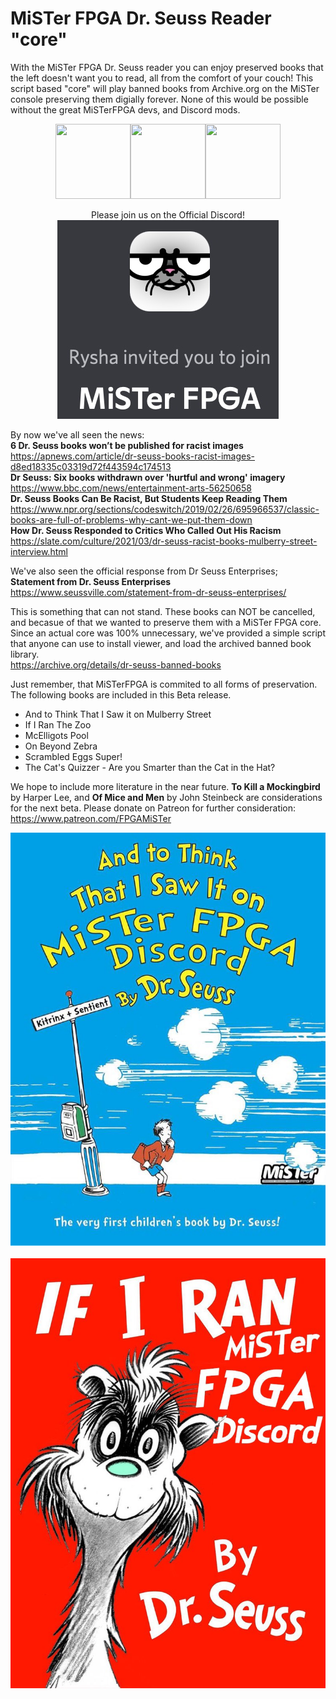 # MiSTer FPGA Dr. Seuss Reader "core"
With the MiSTer FPGA Dr. Seuss reader you can enjoy preserved books that the left doesn't want you to read, all from the comfort of your couch! This script based "core" will play banned books from Archive.org on the MiSTer console preserving them digially forever. None of this would be possible without the great MiSTerFPGA devs, and Discord mods. <br>
<p align="center">
<img height=120 width=120 src="https://misterfpga.org/download/file.php?avatar=48_1610293528.jpg"><img height=120 width=120 src="https://pbs.twimg.com/profile_images/970066779526512640/kw45oBWL_400x400.jpg"><img height=120 width=120 src="https://pbs.twimg.com/profile_images/1180092674872922112/w3l2zzbf_400x400.jpg">
</p>

<p align="center">
Please join us on the Official Discord!<br>
<a href=https://discord.gg/4xKVg4XVYn><img src="https://github.com/ArcadeHustle/MiSTer_DrSeussReader/blob/main/Invited.jpg"> </a> <br>
</p>

By now we've all seen the news:<br>
**6 Dr. Seuss books won’t be published for racist images**<br>
https://apnews.com/article/dr-seuss-books-racist-images-d8ed18335c03319d72f443594c174513<br>
**Dr Seuss: Six books withdrawn over 'hurtful and wrong' imagery**<br>
https://www.bbc.com/news/entertainment-arts-56250658<br>
**Dr. Seuss Books Can Be Racist, But Students Keep Reading Them**<br>
https://www.npr.org/sections/codeswitch/2019/02/26/695966537/classic-books-are-full-of-problems-why-cant-we-put-them-down<br>
**How Dr. Seuss Responded to Critics Who Called Out His Racism**<br>
https://slate.com/culture/2021/03/dr-seuss-racist-books-mulberry-street-interview.html<br>

We've also seen the official response from Dr Seuss Enterprises;<br>
**Statement from Dr. Seuss Enterprises**<br>
https://www.seussville.com/statement-from-dr-seuss-enterprises/<br>

This is something that can not stand. These books can NOT be cancelled, and becasue of that we wanted to preserve them with a MiSTer FPGA core. Since an actual core was 100% unnecessary, we've provided a simple script that anyone can use to install viewer, and load the archived banned book library.<br> 
https://archive.org/details/dr-seuss-banned-books<br>

Just remember, that MiSTerFPGA is commited to all forms of preservation. The following books are included in this Beta release. 
* And to Think That I Saw it on Mulberry Street
* If I Ran The Zoo
* McElligots Pool
* On Beyond Zebra
* Scrambled Eggs Super!
* The Cat's Quizzer - Are you Smarter than the Cat in the Hat?

We hope to include more literature in the near future. **To Kill a Mockingbird** by Harper Lee, and **Of Mice and Men** by John Steinbeck are considerations for the next beta. Please donate on Patreon for further consideration: https://www.patreon.com/FPGAMiSTer

<p align="center">
<img src="https://github.com/ArcadeHustle/MiSTer_DrSeussReader/blob/main/ToThink.jpg"><br><br>
<img src="https://github.com/ArcadeHustle/MiSTer_DrSeussReader/blob/main/RanTheZoo.jpg"><br>
</p>



